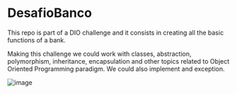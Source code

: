# DesafioBanco
This repo is part of a DIO challenge and it consists in creating all the basic functions of a bank.

Making this challenge we could work with classes, abstraction, polymorphism, inheritance, encapsulation and other topics related to Object Oriented Programming paradigm. We could also implement and exception.

![image](https://github.com/Ravelos/DesafioBanco/assets/86490406/a59f246e-766c-4507-a5b7-577716ecbb9e)

